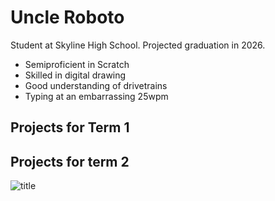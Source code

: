 # Uncle Roboto
Student at Skyline High School. Projected graduation in 2026.

* Semiproficient in Scratch
* Skilled in digital drawing
* Good understanding of drivetrains
* Typing at an embarrassing 25wpm

## Projects for Term 1

## Projects for term 2

![title](https://www.freerideworldtour.com/images/rider-placeholder.jpg)
